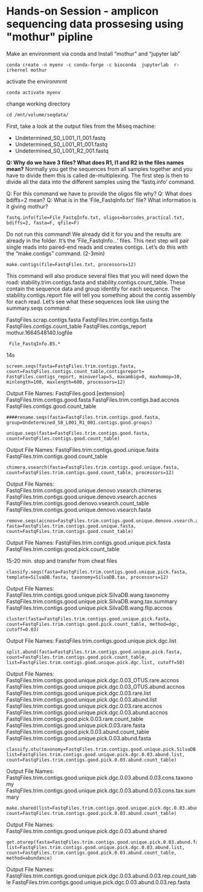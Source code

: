 # Hands-on Session - amplicon sequencing data prossesing using "mothur" pipline
Make an environment via conda and Install “mothur” and “jupyter lab” 
```
conda create -n myenv -c conda-forge -c bioconda  jupyterlab  r-irkernel mothur
```
activate the environmrnt
```
conda activate myenv
```
change working directory
```
cd /mnt/volume/seqdata/
```
First, take a look at the output files from the Miseq machine:

- Undetermined_S0_L001_I1_001.fastq 
- Undetermined_S0_L001_R1_001.fastq
- Undetermined_S0_L001_R2_001.fastq

**Q: Why do we have 3 files? What does R1, I1 and R2 in the files names mean?**
Normally you get the sequences from all samples together and you have to divide them this is called de-multiplexing. The first step is then to divide all the data into the different samples using the ‘fastq.info’ command.

Q: For this command we have to provide the oligos file why?
Q: What does bdiffs=2 mean?
Q: What is in the ‘File_FastqInfo.txt’ file? What information is it giving mothur?
```
fastq.info(file=File_FastqInfo.txt, oligos=barcodes_practical.txt, bdiffs=2, fasta=F, qfile=F)
```
Do not run this command! We already did it for you and the results are already in the folder. It’s the ‘File_FastqInfo...’ files.
This next step will pair single reads into paired-end reads and creates contigs.
Let’s do this with the “make.contigs” command. (2-3min)
```
make.contigs(file=FastqFiles.txt, processors=12)
```
This command will also produce several files that you will need down the road: stability.trim.contigs.fasta and stability.contigs.count_table. These contain the sequence data and group identity for each sequence. The stability.contigs.report file will tell you something about the contig assembly for each read. Let’s see what these sequences look like using the summary.seqs command:

 FastqFiles.scrap.contigs.fasta
 FastqFiles.trim.contigs.fasta
 FastqFiles.contigs.count_table
 FastqFiles.contigs_report
 mothur.1664548140.logfile

```
 File_FastqInfo.B5.*
```
14s
```
screen.seqs(fasta=FastqFiles.trim.contigs.fasta, count=FastqFiles.contigs.count_table,contigsreport= FastqFiles.contigs_report, minoverlap=5, maxambig=0, maxhomop=10, minlength=100, maxlength=600, processors=12)
```
Output File Names:
FastqFiles.good.[extension]
FastqFiles.trim.contigs.good.fasta
FastqFiles.trim.contigs.bad.accnos
FastqFiles.contigs.good.count_table
```
####rename.seqs(fasta=FastqFiles.trim.contigs.good.fasta, group=Undetermined_S0_L001_R1_001.contigs.good.groups)
```
```
unique.seqs(fasta=FastqFiles.trim.contigs.good.fasta, count=FastqFiles.contigs.good.count_table)
```
Output File Names: 
FastqFiles.trim.contigs.good.unique.fasta
FastqFiles.trim.contigs.good.count_table

```
chimera.vsearch(fasta=FastqFiles.trim.contigs.good.unique.fasta, count=FastqFiles.trim.contigs.good.count_table, processors=12)
```
Output File Names:
FastqFiles.trim.contigs.good.unique.denovo.vsearch.chimeras
FastqFiles.trim.contigs.good.unique.denovo.vsearch.accnos
FastqFiles.trim.contigs.good.denovo.vsearch.count_table
FastqFiles.trim.contigs.good.unique.denovo.vsearch.fasta

```
remove.seqs(accnos=FastqFiles.trim.contigs.good.unique.denovo.vsearch.accnos, fasta=FastqFiles.trim.contigs.good.unique.fasta, count=FastqFiles.trim.contigs.good.count_table)
```
Output File Names:
FastqFiles.trim.contigs.good.unique.pick.fasta
FastqFiles.trim.contigs.good.pick.count_table


15-20 min. stop and transfer from cheat files
```
classify.seqs(fasta=FastqFiles.trim.contigs.good.unique.pick.fasta, template=SilvaDB.fasta, taxonomy=SilvaDB.tax, processors=12) 
```
Output File Names: 
FastqFiles.trim.contigs.good.unique.pick.SilvaDB.wang.taxonomy
FastqFiles.trim.contigs.good.unique.pick.SilvaDB.wang.tax.summary
FastqFiles.trim.contigs.good.unique.pick.SilvaDB.wang.flip.accnos

```
cluster(fasta=FastqFiles.trim.contigs.good.unique.pick.fasta, count=FastqFiles.trim.contigs.good.pick.count_table, method=dgc, cutoff=0.03)
```

Output File Names: 
FastqFiles.trim.contigs.good.unique.pick.dgc.list

```
split.abund(fasta=FastqFiles.trim.contigs.good.unique.pick.fasta, count=FastqFiles.trim.contigs.good.pick.count_table, list=FastqFiles.trim.contigs.good.unique.pick.dgc.list, cutoff=50)
```
Output File Names: 
FastqFiles.trim.contigs.good.unique.pick.dgc.0.03_OTUS.rare.accnos
FastqFiles.trim.contigs.good.unique.pick.dgc.0.03_OTUS.abund.accnos
FastqFiles.trim.contigs.good.unique.pick.dgc.0.03.rare.list
FastqFiles.trim.contigs.good.unique.pick.dgc.0.03.abund.list
FastqFiles.trim.contigs.good.unique.pick.dgc.0.03.rare.accnos
FastqFiles.trim.contigs.good.unique.pick.dgc.0.03.abund.accnos
FastqFiles.trim.contigs.good.pick.0.03.rare.count_table
FastqFiles.trim.contigs.good.unique.pick.0.03.rare.fasta
FastqFiles.trim.contigs.good.pick.0.03.abund.count_table
FastqFiles.trim.contigs.good.unique.pick.0.03.abund.fasta

```
classify.otu(taxonomy=FastqFiles.trim.contigs.good.unique.pick.SilvaDB.wang.taxonomy, list=FastqFiles.trim.contigs.good.unique.pick.dgc.0.03.abund.list, count=FastqFiles.trim.contigs.good.pick.0.03.abund.count_table)
```
Output File Names: 
FastqFiles.trim.contigs.good.unique.pick.dgc.0.03.abund.0.03.cons.taxonomy
FastqFiles.trim.contigs.good.unique.pick.dgc.0.03.abund.0.03.cons.tax.summary
```
make.shared(list=FastqFiles.trim.contigs.good.unique.pick.dgc.0.03.abund.list, count=FastqFiles.trim.contigs.good.pick.0.03.abund.count_table)
```
Output File Names:
FastqFiles.trim.contigs.good.unique.pick.dgc.0.03.abund.shared

```
get.oturep(fasta=FastqFiles.trim.contigs.good.unique.pick.0.03.abund.fasta, list=FastqFiles.trim.contigs.good.unique.pick.dgc.0.03.abund.list, count=FastqFiles.trim.contigs.good.pick.0.03.abund.count_table, method=abundance)
```
Output File Names: 
FastqFiles.trim.contigs.good.unique.pick.dgc.0.03.abund.0.03.rep.count_table
FastqFiles.trim.contigs.good.unique.pick.dgc.0.03.abund.0.03.rep.fasta


